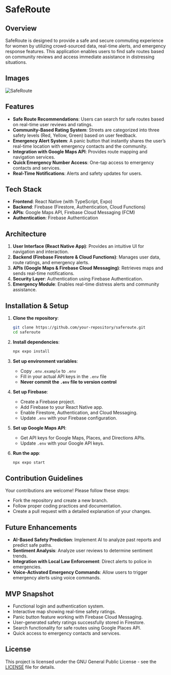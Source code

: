 # SafeRoute

## Overview

SafeRoute is designed to provide a safe and secure commuting experience for women by utilizing crowd-sourced data, real-time alerts, and emergency response features. This application enables users to find safe routes based on community reviews and access immediate assistance in distressing situations.

## Images
![SafeRoute](https://github.com/user-attachments/assets/48a996fb-e76a-4877-b0b6-63d3e6ee68cb)
   
## Features

- **Safe Route Recommendations**: Users can search for safe routes based on real-time user reviews and ratings.
- **Community-Based Rating System**: Streets are categorized into three safety levels (Red, Yellow, Green) based on user feedback.
- **Emergency Alert System**: A panic button that instantly shares the user’s real-time location with emergency contacts and the community.
- **Integration with Google Maps API**: Provides route mapping and navigation services.
- **Quick Emergency Number Access**: One-tap access to emergency contacts and services.
- **Real-Time Notifications**: Alerts and safety updates for users.

## Tech Stack

- **Frontend**: React Native (with TypeScript, Expo) 
- **Backend**: Firebase (Firestore, Authentication, Cloud Functions)
- **APIs**: Google Maps API, Firebase Cloud Messaging (FCM)
- **Authentication**: Firebase Authentication

## Architecture

1. **User Interface (React Native App)**: Provides an intuitive UI for navigation and interaction.
2. **Backend (Firebase Firestore & Cloud Functions)**: Manages user data, route ratings, and emergency alerts.
3. **APIs (Google Maps & Firebase Cloud Messaging)**: Retrieves maps and sends real-time notifications.
4. **Security Layer**: Authentication using Firebase Authentication.
5. **Emergency Module**: Enables real-time distress alerts and community assistance.

## Installation & Setup

1. **Clone the repository**:
   ```bash
   git clone https://github.com/your-repository/saferoute.git
   cd saferoute
   ```
2. **Install dependencies**:
   ```bash
   npx expo install
   ```
3. **Set up environment variables**:
   - Copy `.env.example` to `.env`
   - Fill in your actual API keys in the `.env` file
   - **Never commit the `.env` file to version control**
   
4. **Set up Firebase**:
   - Create a Firebase project.
   - Add Firebase to your React Native app.
   - Enable Firestore, Authentication, and Cloud Messaging.
   - Update `.env` with your Firebase configuration.

5. **Set up Google Maps API**:
   - Get API keys for Google Maps, Places, and Directions APIs.
   - Update `.env` with your Google API keys.
4. **Run the app**:
   ```bash
   npx expo start
   ```

## Contribution Guidelines
Your contributions are welcome! Please follow these steps:

- Fork the repository and create a new branch.
- Follow proper coding practices and documentation.
- Create a pull request with a detailed explanation of your changes.

## Future Enhancements

- **AI-Based Safety Prediction**: Implement AI to analyze past reports and predict safe paths.
- **Sentiment Analysis**: Analyze user reviews to determine sentiment trends.
- **Integration with Local Law Enforcement**: Direct alerts to police in emergencies.
- **Voice-Activated Emergency Commands**: Allow users to trigger emergency alerts using voice commands.

## MVP Snapshot

- Functional login and authentication system.
- Interactive map showing real-time safety ratings.
- Panic button feature working with Firebase Cloud Messaging.
- User-generated safety ratings successfully stored in Firestore.
- Search functionality for safe routes using Google Places API.
- Quick access to emergency contacts and services.


## License

This project is licensed under the GNU General Public License - see the [LICENSE](LICENSE) file for details.
